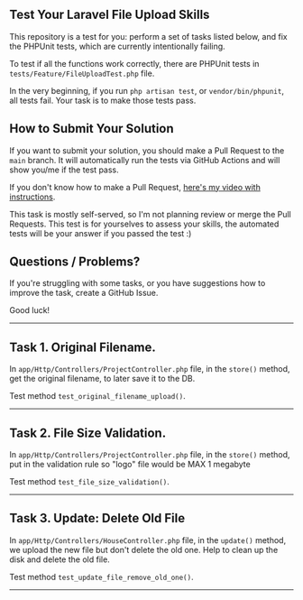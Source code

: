 ## Test Your Laravel File Upload Skills

This repository is a test for you: perform a set of tasks listed below, and fix the PHPUnit tests, which are currently intentionally failing.

To test if all the functions work correctly, there are PHPUnit tests in `tests/Feature/FileUploadTest.php` file.

In the very beginning, if you run `php artisan test`, or `vendor/bin/phpunit`, all tests fail.
Your task is to make those tests pass.

## How to Submit Your Solution

If you want to submit your solution, you should make a Pull Request to the `main` branch.
It will automatically run the tests via GitHub Actions and will show you/me if the test pass.

If you don't know how to make a Pull Request, [here's my video with instructions](https://www.youtube.com/watch?v=vEcT6JIFji0).

This task is mostly self-served, so I'm not planning review or merge the Pull Requests. This test is for yourselves to assess your skills, the automated tests will be your answer if you passed the test :)


## Questions / Problems?

If you're struggling with some tasks, or you have suggestions how to improve the task, create a GitHub Issue.

Good luck!

---

## Task 1. Original Filename.

In `app/Http/Controllers/ProjectController.php` file, in the `store()` method, get the original filename, to later save it to the DB.

Test method `test_original_filename_upload()`.

---

## Task 2. File Size Validation.

In `app/Http/Controllers/ProjectController.php` file, in the `store()` method, put in the validation rule so "logo" file would be MAX 1 megabyte

Test method `test_file_size_validation()`.

---

## Task 3. Update: Delete Old File

In `app/Http/Controllers/HouseController.php` file, in the `update()` method, we upload the new file but don't delete the old one. Help to clean up the disk and delete the old file.

Test method `test_update_file_remove_old_one()`.

---
